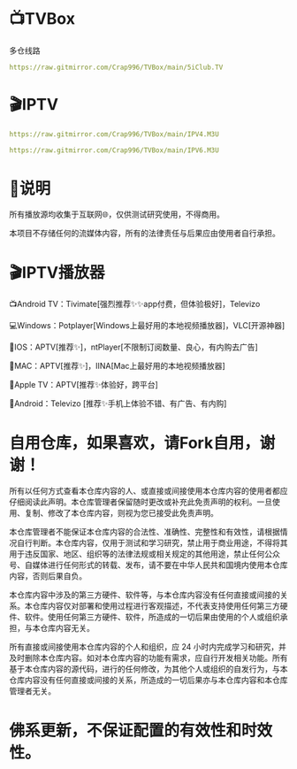 # 📺TVBox
多仓线路
```yaml
https://raw.gitmirror.com/Crap996/TVBox/main/5iClub.TV
```
# 🎬IPTV
```yaml
https://raw.gitmirror.com/Crap996/TVBox/main/IPV4.M3U
```
```yaml
https://raw.gitmirror.com/Crap996/TVBox/main/IPV6.M3U
```
# 📖说明

所有播放源均收集于互联网🌐，仅供测试研究使用，不得商用。

本项目不存储任何的流媒体内容，所有的法律责任与后果应由使用者自行承担。



# 🎬IPTV播放器

📺Android TV：Tivimate[强烈推荐✨✨app付费，但体验极好]，Televizo

💻Windows：Potplayer[Windows上最好用的本地视频播放器]，VLC[开源神器]

📱IOS：APTV[推荐✨]，ntPlayer[不限制订阅数量、良心，有内购去广告]

📡MAC：APTV[推荐✨]，IINA[Mac上最好用的本地视频播放器]

💽Apple TV：APTV[推荐✨体验好，跨平台]

📲Android：Televizo [推荐✨手机上体验不错、有广告、有内购]



# 自用仓库，如果喜欢，请Fork自用，谢谢！

所有以任何方式查看本仓库内容的人、或直接或间接使用本仓库内容的使用者都应仔细阅读此声明。本仓库管理者保留随时更改或补充此免责声明的权利。一旦使用、复制、修改了本仓库内容，则视为您已接受此免责声明。

本仓库管理者不能保证本仓库内容的合法性、准确性、完整性和有效性，请根据情况自行判断。本仓库内容，仅用于测试和学习研究，禁止用于商业用途，不得将其用于违反国家、地区、组织等的法律法规或相关规定的其他用途，禁止任何公众号、自媒体进行任何形式的转载、发布，请不要在中华人民共和国境内使用本仓库内容，否则后果自负。

本仓库内容中涉及的第三方硬件、软件等，与本仓库内容没有任何直接或间接的关系。本仓库内容仅对部署和使用过程进行客观描述，不代表支持使用任何第三方硬件、软件。使用任何第三方硬件、软件，所造成的一切后果由使用的个人或组织承担，与本仓库内容无关。

所有直接或间接使用本仓库内容的个人和组织，应 24 小时内完成学习和研究，并及时删除本仓库内容。如对本仓库内容的功能有需求，应自行开发相关功能。所有基于本仓库内容的源代码，进行的任何修改，为其他个人或组织的自发行为，与本仓库内容没有任何直接或间接的关系，所造成的一切后果亦与本仓库内容和本仓库管理者无关。

# 佛系更新，不保证配置的有效性和时效性。
